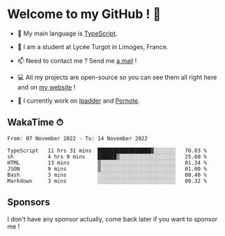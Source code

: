 # Welcome to my GitHub ! 🌃

- 🔭 My main language is [TypeScript](https://www.typescriptlang.org/).

- 🌱 I am a student at Lycée Turgot in Limoges, France.

- 📫 Need to contact me ? Send me <a href="mailto:mikkel@milescode.dev">a mail</a> !

- 💻 All my projects are open-source so you can see them all right here and on <a href="https://www.vexcited.ml">my website</a> !

- 👀 I currently work on [lpadder](https://github.com/Vexcited/lpadder) and [Pornote](https://github.com/Vexcited/Pornote).

## WakaTime ⏱

<!--START_SECTION:waka-->

```text
From: 07 November 2022 - To: 14 November 2022

TypeScript   11 hrs 31 mins  █████████████████▓░░░░░░░   70.83 %
sh           4 hrs 9 mins    ██████▒░░░░░░░░░░░░░░░░░░   25.60 %
HTML         13 mins         ▒░░░░░░░░░░░░░░░░░░░░░░░░   01.34 %
JSON         9 mins          ▒░░░░░░░░░░░░░░░░░░░░░░░░   01.00 %
Bash         3 mins          ░░░░░░░░░░░░░░░░░░░░░░░░░   00.40 %
Markdown     3 mins          ░░░░░░░░░░░░░░░░░░░░░░░░░   00.32 %
```

<!--END_SECTION:waka-->

## Sponsors

I don't have any sponsor actually, come back later if you want to sponsor me !
